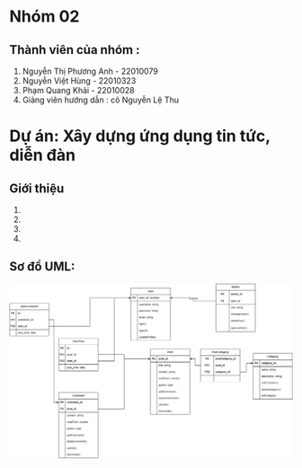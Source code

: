 # Nhóm 02

## Thành viên của nhóm :

1. Nguyễn Thị Phương Anh - 22010079
2. Nguyễn Việt Hùng - 22010323
3. Phạm Quang Khải - 22010028
4. Giảng viên hướng dẫn : cô Nguyễn Lệ Thu

# Dự án: Xây dựng ứng dụng tin tức, diễn đàn

## Giới thiệu

1. 
2.
3.
4.

## Sơ đồ UML:
![Sơ đồ UML](./UML.drawio.png)

